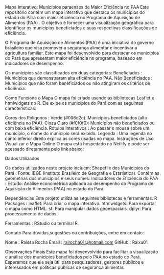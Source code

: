 Mapa Interativo: Municípios paraenses de Maior Eficiência no PAA
Este repositório contém um mapa interativo que destaca os municípios do estado do Pará com maior eficiência no Programa de Aquisição de Alimentos (PAA) . O objetivo é fornecer uma visualização geográfica para identificar os municípios beneficiados e suas respectivas classificações de eficiência.


O Programa de Aquisição de Alimentos (PAA) é uma iniciativa do governo brasileiro que visa promover a segurança alimentar e incentivar a agricultura familiar. Este mapa foi desenvolvido para destacar os municípios do Pará que apresentam maior eficiência no programa, baseado em indicadores de desempenho.

Os municípios são classificados em duas categorias:
Beneficiados : Municípios que demonstraram alta eficiência no PAA.
Não Beneficiados : Municípios que não foram beneficiados ou não atingiram os critérios de eficiência.

Como Funciona o Mapa
O mapa foi criado usando as bibliotecas Leaflet e htmlwidgets no R. Ele exibe os municípios do Pará com as seguintes características:

Cores dos Polígonos :
Verde (#006d2c): Municípios beneficiados (alta eficiência no PAA).
Cinza Claro (#f0f0f0): Municípios não beneficiados ou com baixa eficiência.
Rótulos Interativos :
Ao passar o mouse sobre um município, o nome do município será exibido.
Legenda :
Uma legenda no canto inferior direito explica as cores usadas no mapa.
Instruções de Uso
Visualizar o Mapa Online
O mapa está hospedado no Netlify e pode ser acessado diretamente pelo link abaixo:


Dados Utilizados

Os dados utilizados neste projeto incluem:
Shapefile dos Municípios do Pará :
Fonte: IBGE (Instituto Brasileiro de Geografia e Estatística).
Contém as geometrias dos municípios e seus nomes.
Indicadores de Eficiência do PAA :
Estudo: Análise econométrica aplicada ao desempenho do Programa de Aquisição de Alimentos (PAA) no estado do Pará


Dependências
Este projeto utiliza as seguintes bibliotecas e ferramentas:
R Packages :
leaflet: Para criar o mapa interativo.
htmlwidgets: Para exportar o mapa como HTML.
sf: Para manipular dados geoespaciais.
dplyr: Para processamento de dados.

Ferramentas :
RStudio ou terminal R.


Contato
Para dúvidas,sugestões ou contribuições, entre em contato:

Nome : Raíssa Rocha
Email : rairocha01@hotmail.com
GitHub : Raixu01

Observações Finais
Este mapa foi desenvolvido para facilitar a visualização e análise dos municípios beneficiados pelo PAA no estado do Pará. Esperamos que ele seja útil para pesquisadores, gestores públicos e interessados em políticas públicas de segurança alimentar.
